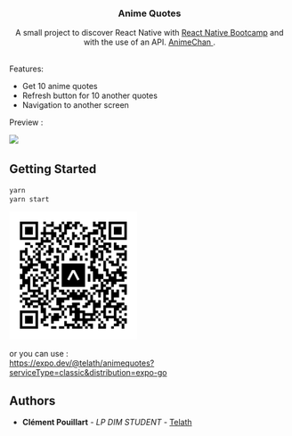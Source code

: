 <p align="center">
  <h3 align="center">Anime Quotes</h3>

  <p align="center">
    A small project to discover React Native with <a href="https://davidl.fr/workshop">React Native Bootcamp</a> and with the use of an API. <a href="https://animechan.vercel.app/"> AnimeChan </a>.
    <br/>
    <br/>
  </p>
</p>

Features:

- Get 10 anime quotes
- Refresh button for 10 another quotes
- Navigation to another screen

Preview :

<img src="./assets/img/demo-animequotes.gif" width="230">

## Getting Started

```
yarn
yarn start
```

<img src="./assets/img/expo-go.svg" width="230">

or you can use : <br/>
https://expo.dev/@telath/animequotes?serviceType=classic&distribution=expo-go

## Authors

- **Clément Pouillart** - _LP DIM STUDENT_ - [Telath](https://github.com/Telath)
